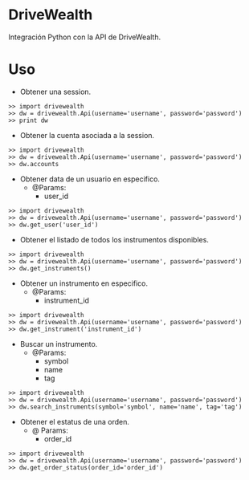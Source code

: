 DriveWealth
==================

Integración Python con la API de DriveWealth.


Uso
===

 * Obtener una session.
```
>> import drivewealth
>> dw = drivewealth.Api(username='username', password='password')
>> print dw
```

 * Obtener la cuenta asociada a la session.
```
>> import drivewealth
>> dw = drivewealth.Api(username='username', password='password')
>> dw.accounts
```

 * Obtener data de un usuario en especifico.
    * @Params:
        - user_id
```
>> import drivewealth
>> dw = drivewealth.Api(username='username', password='password')
>> dw.get_user('user_id')
```

 * Obtener el listado de todos los instrumentos disponibles.
```
>> import drivewealth
>> dw = drivewealth.Api(username='username', password='password')
>> dw.get_instruments()
```

 * Obtener un instrumento en especifico.
    * @Params:
        - instrument_id
```
>> import drivewealth
>> dw = drivewealth.Api(username='username', password='password')
>> dw.get_instrument('instrument_id')
```

 * Buscar un instrumento.
    * @Params:
        - symbol
        - name
        - tag
```
>> import drivewealth
>> dw = drivewealth.Api(username='username', password='password')
>> dw.search_instruments(symbol='symbol', name='name', tag='tag')
```

 * Obtener el estatus de una orden.
    * @ Params:
        - order_id
```
>> import drivewealth
>> dw = drivewealth.Api(username='username', password='password')
>> dw.get_order_status(order_id='order_id')
```
